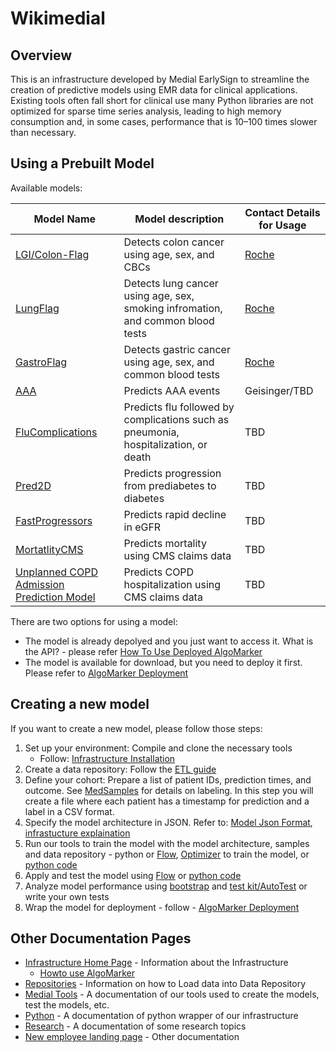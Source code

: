 
# Wikimedial 

## Overview

This is an infrastructure developed by Medial EarlySign to streamline the creation of predictive models using EMR data for clinical applications. Existing tools often fall short for clinical use many Python libraries are not optimized for sparse time series analysis, leading to high memory consumption and, in some cases, performance that is 10–100 times slower than necessary.

## Using a Prebuilt Model
Available models:

| Model Name |  Model description | Contact Details for Usage |
|------------|--------------------|-----------|
| [LGI/Colon-Flag](Models/ColonFlag.md) | Detects colon cancer using age, sex, and CBCs | [Roche](https://navify.roche.com/marketplace/products/algorithms/navify-algorithms-colonflag-by-medial-earlysign) | 
| [LungFlag](Models/LungFlag.md) | Detects lung cancer using age, sex, smoking infromation, and common blood tests | [Roche](https://navifyportal.roche.com/us/en-us/about) |
| [GastroFlag](Models/GastroFlag.md) | Detects gastric cancer using age, sex, and common blood tests | [Roche](https://navifyportal.roche.com/us/en-us/about) |
| [AAA](Models/AAA.md) | Predicts AAA events | Geisinger/TBD |
| [FluComplications](Models/FluComplications.md) | Predicts flu followed by complications such as pneumonia, hospitalization, or death | TBD |
| [Pred2D](Models/Pred2D.md) | Predicts progression from prediabetes to diabetes | TBD |
| [FastProgressors](Models/FastProgressors.md) | Predicts rapid decline in eGFR	 | TBD |
| [MortatlityCMS](Models/MortatlityCMS.md) | Predicts mortality using CMS claims data | TBD |
| [Unplanned COPD Admission Prediction Model](Models/COPDCMS.md) | Predicts COPD hospitalization using CMS claims data | TBD |

There are two options for using a model:

* The model is already depolyed and you just want to access it. What is the API? - please refer [How To Use Deployed AlgoMarker](Infrastructure%20Home%20Page/AlgoMarkers/Howto%20Use%20AlgoMarker.md#how-to-use-the-deployed-algomarker)
* The model is available for download, but you need to deploy it first. Please refer to [AlgoMarker Deployment](Infrastructure%20Home%20Page/AlgoMarkers/Howto%20Use%20AlgoMarker.md#how-to-deploy-algomarker)


## Creating a new model

If you want to create a new model, please follow those steps:

1. Set up your environment: Compile and clone the necessary tools
    * Follow: [Infrastructure Installation](New%20employee%20landing%20page/index.md#setup)
2. Create a data repository: Follow the [ETL guide](Repositories/Load%20new%20repository.md)
3. Define your cohort: Prepare a list of patient IDs, prediction times, and outcome. See [MedSamples](Infrastructure%20Home%20Page/MedProcessTools%20Library/MedSamples.md) for details on labeling. In this step you will create a file where each patient has a timestamp for prediction and a label in a CSV format. 
4. Specify the model architecture in JSON. Refer to: [Model Json Format](Infrastructure%20Home%20Page/MedModel%20json%20format.md), [infrastucture explaination](Infrastructure%20Home%20Page/index.md) 
5. Run our tools to train the model with the model architecture, samples and data repository - python or [Flow](Medial%20Tools/Guide%20for%20common%20actions#2-train-a-model-from-json), [Optimizer](Medial%20Tools/Optimizer.md) to train the model, or [python code](Python/Medial's%20C++%20API%20in%20Python/Examples.md#learn-model-from-json-to-generate-matrix)
6. Apply and test the model using [Flow](Medial%20Tools/Guide%20for%20common%20actions#3-calculate-model-score-on-samples) or [python code](Python/Medial's%20C++%20API%20in%20Python/Examples.md#load-medmodel-and-apply-predict-on-sample)
7. Analyze model performance using [bootstrap](Medial%20Tools/bootstrap_app/) and [test kit/AutoTest](Medial%20Tools/Model%20Checklist/AutoTest/) or write your own tests
8. Wrap the model for deployment - follow - [AlgoMarker Deployment](Infrastructure%20Home%20Page/AlgoMarkers/Howto%20Use%20AlgoMarker.md)

## Other Documentation Pages

* [Infrastructure Home Page](Infrastructure%20Home%20Page/index.md) - Information about the Infrastructure
    - [Howto use AlgoMarker](Infrastructure%20Home%20Page/AlgoMarkers/Howto%20Use%20AlgoMarker.md)
* [Repositories](Repositories/index.md) - Information on how to Load data into Data Repository
* [Medial Tools](Medial%20Tools/index.md) - A documentation of our tools used to create the models, test the models, etc.
* [Python](Python/index.md) - A documentation of python wrapper of our infrastructure
* [Research](Research/index.md) - A documentation of some research topics
* [New employee landing page](New%20employee%20landing%20page/index.md) - Other documentation
